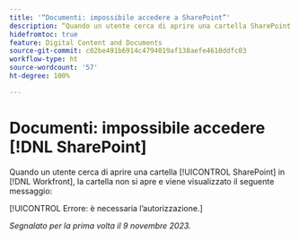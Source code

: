 ```yaml
---
title: '“Documenti: impossibile accedere a SharePoint”'
description: “Quando un utente cerca di aprire una cartella SharePoint in Workfront, la cartella non si apre e viene visualizzato un messaggio”.
hidefromtoc: true
feature: Digital Content and Documents
source-git-commit: c02be491b6914c4794019af138aefe4610ddfc03
workflow-type: ht
source-wordcount: '57'
ht-degree: 100%

---
```



# Documenti: impossibile accedere [!DNL SharePoint]

<!--WF and WFP-->

Quando un utente cerca di aprire una cartella [!UICONTROL SharePoint] in [!DNL Workfront], la cartella non si apre e viene visualizzato il seguente messaggio:

[!UICONTROL Errore: è necessaria l’autorizzazione.]

_Segnalato per la prima volta il 9 novembre 2023._
